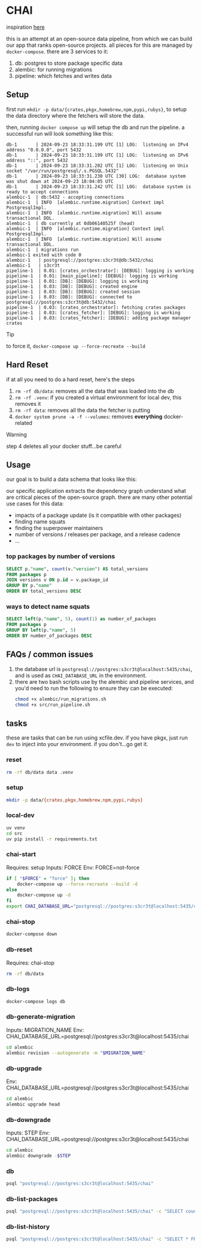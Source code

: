# CHAI

inspiration [here](https://github.com/vbelz/Data-pipeline-twitter)

this is an attempt at an open-source data pipeline, from which we can build our app that
ranks open-source projects. all pieces for this are managed by `docker-compose`. there
are 3 services to it:

1. db: postgres to store package specific data
1. alembic: for running migrations
1. pipeline: which fetches and writes data

## Setup

first run `mkdir -p data/{crates,pkgx,homebrew,npm,pypi,rubys}`, to setup the data
directory where the fetchers will store the data.

then, running `docker compose up` will setup the db and run the pipeline. a successful
run will look something like this:

```
db-1       | 2024-09-23 18:33:31.199 UTC [1] LOG:  listening on IPv4 address "0.0.0.0", port 5432
db-1       | 2024-09-23 18:33:31.199 UTC [1] LOG:  listening on IPv6 address "::", port 5432
db-1       | 2024-09-23 18:33:31.202 UTC [1] LOG:  listening on Unix socket "/var/run/postgresql/.s.PGSQL.5432"
db-1       | 2024-09-23 18:33:31.230 UTC [30] LOG:  database system was shut down at 2024-09-23 18:04:05 UTC
db-1       | 2024-09-23 18:33:31.242 UTC [1] LOG:  database system is ready to accept connections
alembic-1  | db:5432 - accepting connections
alembic-1  | INFO  [alembic.runtime.migration] Context impl PostgresqlImpl.
alembic-1  | INFO  [alembic.runtime.migration] Will assume transactional DDL.
alembic-1  | db currently at 0db06140525f (head)
alembic-1  | INFO  [alembic.runtime.migration] Context impl PostgresqlImpl.
alembic-1  | INFO  [alembic.runtime.migration] Will assume transactional DDL.
alembic-1  | migrations run
alembic-1 exited with code 0
alembic-1   | postgresql://postgres:s3cr3t@db:5432/chai
alembic-1   | s3cr3t
pipeline-1  | 0.01: [crates_orchestrator]: [DEBUG]: logging is working
pipeline-1  | 0.01: [main_pipeline]: [DEBUG]: logging is working
pipeline-1  | 0.01: [DB]: [DEBUG]: logging is working
pipeline-1  | 0.03: [DB]: [DEBUG]: created engine
pipeline-1  | 0.03: [DB]: [DEBUG]: created session
pipeline-1  | 0.03: [DB]: [DEBUG]: connected to postgresql://postgres:s3cr3t@db:5432/chai
pipeline-1  | 0.03: [crates_orchestrator]: fetching crates packages
pipeline-1  | 0.03: [crates_fetcher]: [DEBUG]: logging is working
pipeline-1  | 0.03: [crates_fetcher]: [DEBUG]: adding package manager crates
```

> [!TIP]
>
> to force it, `docker-compose up --force-recreate --build`

## Hard Reset

if at all you need to do a hard reset, here's the steps

1. `rm -rf db/data`: removes all the data that was loaded into the db
1. `rm -rf .venv`: if you created a virtual environment for local dev, this removes it
1. `rm -rf data`: removes all the data the fetcher is putting
1. `docker system prune -a -f --volumes`: removes **everything** docker-related

> [!WARNING]
>
> step 4 deletes all your docker stuff...be careful

<!-- this is handled now that alembic/psycopg2 are in pkgx -->
<!--
## Alembic Alternatives

- sqlx command line tool to manage migrations, alongside models for sqlx in rust
- vapor's migrations are written in swift
-->

## Usage

our goal is to build a data schema that looks like this:

<!-- ![db/CHAI_ERD.png](db/CHAI_ERD.png) -->

our specific application extracts the dependency graph understand what are critical
pieces of the open-source graph. there are many other potential use cases for this data:

- impacts of a package update (is it compatible with other packages)
- finding name squats
- finding the superpower maintainers
- number of versions / releases per package, and a release cadence
- ...

### top packages by number of versions

```sql
SELECT p."name", count(v."version") AS total_versions
FROM packages p
JOIN versions v ON p.id = v.package_id
GROUP BY p."name"
ORDER BY total_versions DESC
```

### ways to detect name squats

```sql
SELECT left(p."name", 5), count(1) as number_of_packages
FROM packages p
GROUP BY left(p."name", 5)
ORDER BY number_of_packages DESC
```

## FAQs / common issues

1. the database url is `postgresql://postgres:s3cr3t@localhost:5435/chai`, and is used
   as `CHAI_DATABASE_URL` in the environment.
1. there are two bash scripts use by the alembic and pipeline services, and you'd need
   to run the following to ensure they can be executed:
   ```sh
   chmod +x alembic/run_migrations.sh
   chmod +x src/run_pipeline.sh
   ```

## tasks

these are tasks that can be run using xcfile.dev. if you have pkgx, just run `dev` to
inject into your environment. if you don't...go get it.

### reset

```sh
rm -rf db/data data .venv
```

### setup

```sh
mkdir -p data/{crates,pkgx,homebrew,npm,pypi,rubys}
```

### local-dev

```sh
uv venv
cd src
uv pip install -r requirements.txt
```

### chai-start

Requires: setup
Inputs: FORCE
Env: FORCE=not-force

```sh
if [ "$FORCE" = "force" ]; then
    docker-compose up --force-recreate --build -d
else
    docker-compose up -d
fi
export CHAI_DATABASE_URL="postgresql://postgres:s3cr3t@localhost:5435/chai"
```

### chai-stop

```sh
docker-compose down
```

### db-reset

Requires: chai-stop

```sh
rm -rf db/data
```

### db-logs

```sh
docker-compose logs db
```

### db-generate-migration

Inputs: MIGRATION_NAME
Env: CHAI_DATABASE_URL=postgresql://postgres:s3cr3t@localhost:5435/chai

```sh
cd alembic
alembic revision --autogenerate -m "$MIGRATION_NAME"
```

### db-upgrade

Env: CHAI_DATABASE_URL=postgresql://postgres:s3cr3t@localhost:5435/chai

```sh
cd alembic
alembic upgrade head
```

### db-downgrade

Inputs: STEP
Env: CHAI_DATABASE_URL=postgresql://postgres:s3cr3t@localhost:5435/chai

```sh
cd alembic
alembic downgrade -$STEP
```

### db

```sh
psql "postgresql://postgres:s3cr3t@localhost:5435/chai"
```

### db-list-packages

```sh
psql "postgresql://postgres:s3cr3t@localhost:5435/chai" -c "SELECT count(id) FROM packages;"
```

### db-list-history

```sh
psql "postgresql://postgres:s3cr3t@localhost:5435/chai" -c "SELECT * FROM load_history;"
```

